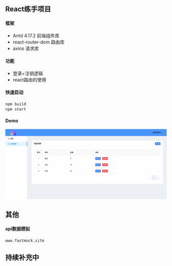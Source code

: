 ## React练手项目
#### 框架
- Antd 4.17.2  前端组件库
- react-router-dom 路由库
- axios 请求库

#### 功能

- 登录+注销逻辑
- react路由的使用

#### 快速启动

```shell
npm build
npm start
```

#### Demo

![image-20211205211514482](./public/img/image-20211205211514482.png)

## 其他

#### api数据模拟

```
www.fastmock.site
```

## 持续补充中
